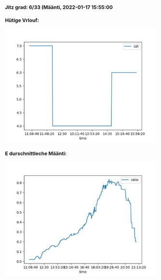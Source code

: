 ### Jitz grad: 6/33 (Määnti, 2022-01-17 15:55:00

### Hütige Vrlouf:
![Graph](Today.png)

### E durschnittleche Määnti:
![Graph](Määnti.png)